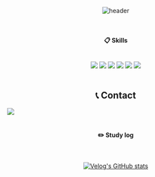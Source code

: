 <div align="center"> 

![header](https://capsule-render.vercel.app/api?type=waving&color=timeGradient&text=Welcome%20to%20My%20GitHub%20👋&animation=twinkling&fontSize=35&fontAlignY=40&fontAlign=70&height=250)
 
 <br/>
  
####  :clipboard: Skills
  
 <br/>

<img src="https://img.shields.io/badge/Tensorflow-FF6F00?style=for-the-badge&logo=Tensorflow&logoColor=white"/>
<img src="https://img.shields.io/badge/Scikit-learn-F7931E?style=for-the-badge&logo=Scikit-learn&logoColor=white"/>
<img src="https://img.shields.io/badge/Pytorch-EE4C2C?style=for-the-badge&logo=Pytorch&logoColor=white"/>
<img src="https://img.shields.io/badge/Python-3776AB?style=for-the-badge&logo=Python&logoColor=white"/>
<img src="https://img.shields.io/badge/Anaconda-44A833?style=for-the-badge&logo=Anaconda&logoColor=white"/>
<img src="https://img.shields.io/badge/Oracle-F80000?style=for-the-badge&logo=Oracle&logoColor=white"> 

 
   <br/>
   <br/>

## 📞 Contact
<div style="display:flex; flex-direction:row;">
    <a href="mailto:qeqw3435@naver.com">
        <img src="https://img.shields.io/badge/Naver-000000?style=for-the-badge&logo=Naver&logoColor=#03C75A"> 
    </a>
</div><br>

 
#### :pencil2: Study log
 
  <br/>
    
[![Velog's GitHub stats](https://velog-readme-stats.vercel.app/api?name=dandelion_26&slug=Chapter-1&color=dark&)](https://velog.io/@dandelion_26)
</div>

    
<!--
**Eastha0526/Eastha0526** is a ✨ _special_ ✨ repository because its `README.md` (this file) appears on your GitHub profile.

### Education

- MIS and Applied Data Science bachelor's degree in Myongji University (2018.03 ~ Now)

### Conference

- 2023 한국 정보 기술 학회 "음악적 특성에 따른 한국 음원 시장 성공요인 분석"
- 2023 한국 디지털 콘텐츠 학회 "AMI 데이터를 활용한 에너지 최적화 기계학습 모형개발"

### Certificate

- 빅데이터분석기사 (23.07)
- AICE ASSOCIATE (23.07)
- 데이터분석 준전문가 ADsP (22.09)

### Award

- 2022 서울 디지털 재단, 서울 시민 데이터를 활용한 도시 문제 해결 경진대회 장려상
- 2023 한국정보기술학회, 2023 하계종합학술대회 및 대학생 논문경진대회 우수논문상
- 2023 한국디지털콘텐츠학회, 2023 하계종합학술대회 및 대학생논문경진대회 동상

### Paper

- "AMI 데이터를 활용한 딥러닝 기반의 에너지 사용량 예측 모델" - 김동하, 이한준 (Journal of KIIT)
  - Deep-learning based Predictive Model For Energy Consumption using AMI Data

### Project

|프로젝트 명|기간|역할|링크|비고|
|:---:|:---:|:--:|:---:|:---:|
|서울 시민데이터를 활용한 도시문제 해결 경진대회|22.10.03 ~ 22.10.14|데이터 수집</br>데이터 시각화</br>전처리</br>AI 모델링|https://github.com/Eastha0526/Seoul||
|AI Challenge for Biodiversity|22.10.05 ~ 22.10.31|AI 모델링, </br> 프로젝트 관리|https://github.com/Eastha0526/sk_bio_2022||
|한국 음원시장 성공요인 분석|22.11 ~ 22.12|데이터 수집</br>EDA</br>모델링|https://github.com/Eastha0526/kpop_market_Success-Factors|우수논문상 수상|
|제 4회 2023 연구 개발특구 AI SPARK 챌린지|23.04 ~ 23.04|모델링|https://github.com/Eastha0526/ai_spark_annomaly_detection||
|BDA 데이터분석 활용 공모전 (CJ 제일제당)|23.05.18 ~ 23.05.26|AI 모델링 </br> XAI 활용</br> 마케팅 인사이트 제시|https://github.com/Eastha0526/CJ||
|AMI 데이터를 활용한 에너지 최적화 기계학습 모형 제작|23.05.18 ~ 23.06.01|프로젝트 관리 </br> 데이터 분석</br> AI 모델 제작|https://github.com/Eastha0526/AMI|동상, KCI 개제|
|제 5회 Future Finance A.I. Challenge|23.07.21 ~ 23.08.20|추천 시스템 제작|https://github.com/km0228kr/KB_RANG||
|LG Aimers 3기 오프라인 해커톤|23.09.16 ~ 23.09.17|시계열 모델 제작|https://github.com/Eastha0526/LG_aimers||

##### Additional Project

|프로젝트명|프로젝트기간|설명|주최/주관|사용기술|
|:---:|:---:|:---:|:---:|:--:|
|탄소중립을 위한 기후 기술 정보 시각화경진대회|22.07 ~ 22.07|탄소 중립을 위한 기후 기술 시각회|녹색기술센터, 데이콘|Tabluea|
|제주도 도로 교통량 예측 AI 경진대회|22.10 ~ 22.11|제주도 도로 교통량 예측 AI 알고리즘 개발|제주테크노파크, 제주특별자치도, 데이콘|XGBoost, Pycaret|
|2023 교원그룹 AI OCR 챌린지|22.12 ~ 23.01|손글씨 인식 AI 모델 개발|(주) 교원, 데이콘|OCR|
|제1회 코스포 x 데이콘 자동차 충돌 분석 AI 경진대회|23.02 ~ 23.03|블랙박스 영상으로부터 자동차의 충돌 상황 분석 AI 모델 개발|코리아스타트업포럼(사), 데이콘|Timesformer|
|한국어 문서 생성 요약|23.03 ~ 23.03|LLM을 활용한 문서 요약 모델 제작|AI Connect|GPT|
|도배 하자 유형 분류 AI 경진대회|23.04 ~ 23.05|도배의 하자 유형을 정확하게 분류하는 AI 모델 개발|한솔 데코, 데이콘|Efficient Net|
|2023 광진구 빅데이터 분석 공모전|23.04 ~ 23.05|광진구 사회 문제인 주차문제를 객체탐지 모델로 해결 제안|광진구|YOLO|
|합성데이터 기반 객체탐지 AI 경진대회|23.05 ~ 23.06|합성데이터를 활용한 자동차 객체탐지 AI 모델 제작|비솔(VISOL), 데이콘|YOLO|
|월간 데이콘 법원 판결 예측 AI 경진대회|23.06 ~ 23.07|법원 판결문 예측 AI 모델 개발|데이콘|BERT|
|생성 이미지 판별|23.07 ~ 23.07|생성 AI로 생성한 가짜 이미지를 판별하는 AI 모델 개발|AI Connect|Efficient Net|



    <a href="https://www.instagram.com/easth526/">
        <img src="https://img.shields.io/badge/Instagram-E4405F?style=for-the-badge&logo=Instagram&logoColor=white"> 
    </a>

<img src="https://img.shields.io/badge/github-181717?style=for-the-badge&logo=github&logoColor=white">
<img src="https://img.shields.io/badge/VSCode-007ACC?style=for-the-badge&logo=VisualStudioCode&logoColor=white">

####  :wave: Welcome my github profile !

![header](https://capsule-render.vercel.app/api?type=waving&color=auto&height=300&section=header&text=Welcome-my-github-profile&fontSize=45)


![header](https://capsule-render.vercel.app/api?type=cylinder&color=000000&height=150&section=header&text=980526&fontColor=ffffff&fontSize=70&animation=fadeIn&fontAlignY=55&desc=%20&descAlignY=62&descAlign=62)


![Anurag's GitHub stats](https://github-readme-stats.vercel.app/api?username=Eastha0526&show_icons=true&theme=radical)

Here are some ideas to get you started:

- 🔭 I’m currently working on ...
- 🌱 I’m currently learning ...
- 👯 I’m looking to collaborate on ...
- 🤔 I’m looking for help with ...
- 💬 Ask me about ...
- 📫 How to reach me: ...
- 😄 Pronouns: ...
- ⚡ Fun fact: ...
-->
